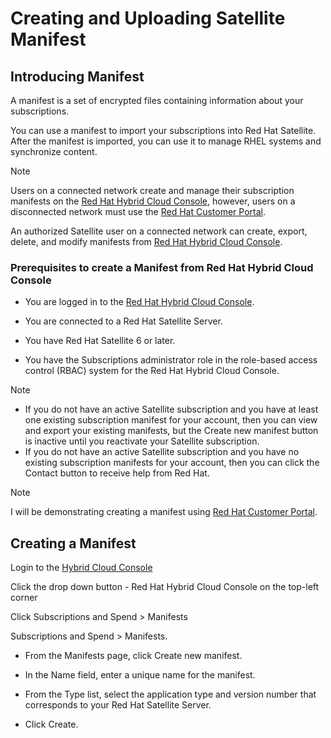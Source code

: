 # Creating and Uploading Satellite Manifest

## Introducing Manifest

A manifest is a set of encrypted files containing information about your subscriptions.

You can use a manifest to import your subscriptions into Red Hat Satellite. After the manifest is imported, you can use it to manage RHEL systems and synchronize content.

> [!NOTE]
> Users on a connected network create and manage their subscription manifests on the [Red Hat Hybrid Cloud Console](https://console.redhat.com), however, users on a disconnected network must use the [Red Hat Customer Portal](https://access.redhat.com).

An authorized Satellite user on a connected network can create, export, delete, and modify manifests from [Red Hat Hybrid Cloud Console](https://console.redhat.com).

### Prerequisites to create a Manifest from Red Hat Hybrid Cloud Console

- You are logged in to the [Red Hat Hybrid Cloud Console](https://console.redhat.com).

- You are connected to a Red Hat Satellite Server.

- You have Red Hat Satellite 6 or later.

- You have the Subscriptions administrator role in the role-based access control (RBAC) system for the Red Hat Hybrid Cloud Console.

> [!NOTE]
> - If you do not have an active Satellite subscription and you have at least one existing subscription manifest for your account, then you can view and export your existing manifests, but the Create new manifest button is inactive until you reactivate your Satellite subscription.
> - If you do not have an active Satellite subscription and you have no existing subscription manifests for your account, then you can click the Contact button to receive help from Red Hat.

> [!NOTE]
> I will be demonstrating creating a manifest using [Red Hat Customer Portal](https://access.redhat.com).

## Creating a Manifest 

Login to the [Hybrid Cloud Console](https://console.redhat.com)

Click the drop down button - Red Hat Hybrid Cloud Console on the top-left corner

Click Subscriptions and Spend > Manifests

Subscriptions and Spend > Manifests.

- From the Manifests page, click Create new manifest.

- In the Name field, enter a unique name for the manifest.

- From the Type list, select the application type and version number that corresponds to your Red Hat Satellite Server.

- Click Create.
